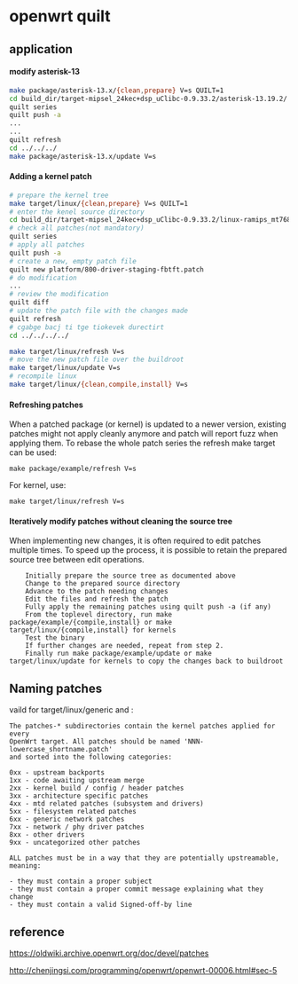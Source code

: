 # openwrt quilt


## application

#### modify asterisk-13

```sh
make package/asterisk-13.x/{clean,prepare} V=s QUILT=1
cd build_dir/target-mipsel_24kec+dsp_uClibc-0.9.33.2/asterisk-13.19.2/
quilt series
quilt push -a
...
...
quilt refresh
cd ../../../
make package/asterisk-13.x/update V=s
```


#### Adding a kernel patch

```sh
# prepare the kernel tree
make target/linux/{clean,prepare} V=s QUILT=1
# enter the kenel source directory
cd build_dir/target-mipsel_24kec+dsp_uClibc-0.9.33.2/linux-ramips_mt7688/linux-3.18.44/
# check all patches(not mandatory)
quilt series
# apply all patches
quilt push -a
# create a new, empty patch file
quilt new platform/800-driver-staging-fbtft.patch
# do modification
...
# review the modification
quilt diff
# update the patch file with the changes made
quilt refresh
# cgabge bacj ti tge tiokevek durectirt
cd ../../../../

make target/linux/refresh V=s
# move the new patch file over the buildroot
make target/linux/update V=s
# recompile linux
make target/linux/{clean,compile,install} V=s
```
#### Refreshing patches

When a patched package (or kernel) is updated to a newer version, existing patches might not apply cleanly anymore and patch will report fuzz when applying them. To rebase the whole patch series the refresh make target can be used: 

```
make package/example/refresh V=s
```

For kernel, use:

```
make target/linux/refresh V=s
```

#### Iteratively modify patches without cleaning the source tree

When implementing new changes, it is often required to edit patches multiple times. To speed up the process, it is possible to retain the prepared source tree between edit operations.

```
    Initially prepare the source tree as documented above
    Change to the prepared source directory
    Advance to the patch needing changes
    Edit the files and refresh the patch
    Fully apply the remaining patches using quilt push -a (if any)
    From the toplevel directory, run make package/example/{compile,install} or make target/linux/{compile,install} for kernels
    Test the binary
    If further changes are needed, repeat from step 2.
    Finally run make package/example/update or make target/linux/update for kernels to copy the changes back to buildroot
```

## Naming patches

vaild for target/linux/generic and <arch>:

```
The patches-* subdirectories contain the kernel patches applied for every
OpenWrt target. All patches should be named 'NNN-lowercase_shortname.patch'
and sorted into the following categories:

0xx - upstream backports
1xx - code awaiting upstream merge
2xx - kernel build / config / header patches
3xx - architecture specific patches
4xx - mtd related patches (subsystem and drivers)
5xx - filesystem related patches
6xx - generic network patches
7xx - network / phy driver patches
8xx - other drivers
9xx - uncategorized other patches

ALL patches must be in a way that they are potentially upstreamable, meaning:

- they must contain a proper subject
- they must contain a proper commit message explaining what they change
- they must contain a valid Signed-off-by line
```

## reference

<https://oldwiki.archive.openwrt.org/doc/devel/patches>

<http://chenjingsi.com/programming/openwrt/openwrt-00006.html#sec-5>
